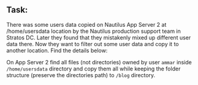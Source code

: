 ## Task:

There was some users data copied on Nautilus App Server 2 at /home/usersdata location by the Nautilus production support team in Stratos DC. Later they found that they mistakenly mixed up different user data there. Now they want to filter out some user data and copy it to another location. Find the details below:

On App Server 2 find all files (not directories) owned by user `ammar` inside `/home/usersdata` directory and copy them all while keeping the folder structure (preserve the directories path) to `/blog` directory.